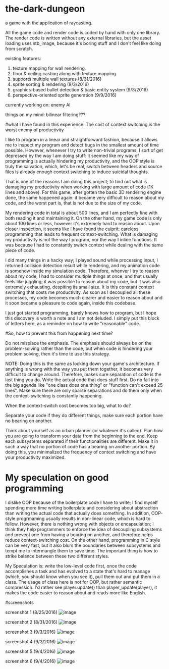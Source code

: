 # the-dark-dungeon
a game with the application of raycasting.

All the game code and render code is coded by hand with only one library. The render code is written without any external libraries, but the asset loading uses stb_image, because it's boring stuff and I don't feel like doing from scratch. 

existing features:
 1. texture mapping for wall rendering. 
 2. floor & ceiling casting along with texture mapping.
 3. supports multiple wall textures (8/31/2016)
 4. sprite sorting & rendering (9/3/2016)
 5. graphics-based bullet detection & basic entity system (9/3/2016)
 6. perspective-oriented sprite generation (9/9/2016)

currently working on: enemy AI

things on my mind: bilinear filtering???

#what I have found in this experience: The cost of context switching is the worst enemy of productivity

 I like to program in a linear and straightforward fashion, because it allows me to inspect my program and 
detect bugs in the smallest amount of time possible. However, whenever I try to write non-trivial programs, 
I sort of get depressed by the way I am doing stuff: it seemed like my way of programming is actually hindering 
my productivity, and the OOP style is truly the salvation, which, let's be real, switch between headers 
and source files is already enough context switching to induce suicidal thoughts. 

 That is one of the reasons I am doing this project; to find out what is damaging my productivity when 
working with large amount of code (1K lines and above). For this game, after gotten the basic 3D rendering engine 
done, the same happened again: it became very difficult to reason about my code, and the worst part is, that is 
not due to the size of my code. 

 My rendering code in total is about 500 lines, and I am perfectly fine  with both reading it and maintaining it. 
On the other hand, my game code is only about 100 lines or less,  however it's extremely hard to reason about. 
Upon closer inspection, it seems like I have found the culprit: careless programming that leads to frequent 
context-switching. What is damaging my productivity is not the  way I program, nor the way I inline functions. 
It was because I had to constantly switch context while dealing with the same piece of code. 

 I did many things in a hacky way; I played sound while processing input, I returned collision detection result 
 while rendering, and my animation code is somehow inside my simulation code. Therefore, whenver I try to reason about 
 my code, I had to consider multiple things at once, and that usually feels like juggling; it was possible to reason about
 my code, but it was also extremely exhausting, despiting its small size. It is this constant context switching 
 that costs me productivity. As soon as I decoupled all these processes, my code becomes much clearer and easier to reason 
 about and it soon became a pleasure to code again, inside this codebase. 

 I just got started programming, barely knows how to program, but I hope this discovery is worth a note and I am 
not deluded. I simply put this block of letters here, as a reminder on how to write "reasonable" code.

#So, how to prevent this from happening next time?
 
 Do not misplace the emphasis. The emphasis should always be on the problem-solving rather than the code, but when code is hindering your problem solving, then it's time to use this strategy.
 
 NOTE: Doing this is the same as locking down your game's architecture. If anything is wrong with the way you put them together, it becomes very difficult to change around. Therefore, makes sure separation of code is the last thing you do. Write the actual code that does stuff first. Do no fall into the big agenda like "one class does one thing" or "function can't exceed 25 lines". Make sure there are only sparse separations and do them only when the context-switching is constantly happening.
 
 When the context-switch cost becomes too big, what to do?
 
 Separate your code if they do different things, make sure each portion have no bearing on another.
 
 Think about yourself as an urban planner (or whatever it's called). Plan how you are going to transform your data from 
the beginning to the end. Keep each subsystems separated if their functionalities are different. Make it in such a way that
no portion of code has a bearing on another portion. By doing this, you minimalized the frequency of context switching and have
your productivity maximized. 
 
# My speculation on good programming

 I dislike OOP because of the boilerplate code I have to write; I find myself spending more time writing boilerplate and considering about abstraction than writing the actual code that actually does something. In addition, OOP-style progrmaming usually results in non-linear code, which is hard to follow. However, there is nothing wrong with objects or encapsulation; I think they help programmers to enforce the idea of decoupling subsystems and prevent one from having a bearing on another, and therefore helps reduce context-switching cost. On the other hand, programming in C style can be very fast, but it also blurs the boundaries between subsystems and tempt me to intermangle them to save time. The important thing is how to strike balance between these two different styles. 
 
 My Speculation is: write the low-level code first, once the code accomplishes a task and has evolved to a state that's hard to manage (which, you should know when you see it), pull them out and put them in a class. The usage of class here is not for OOP, but rather semantic compression. I'd rather see player.update() than player_update(player), it makes the code easier to reason about and reads more like English.

#screenshots

 screenshot 1 (8/25/2016) 
![image](https://cloud.githubusercontent.com/assets/16845654/17989412/e3b28ef6-6ae1-11e6-8c19-44c8a2f1dd0e.png)

 screenshot 2 (8/31/2016)
![image](https://cloud.githubusercontent.com/assets/16845654/18156915/dc756310-6fce-11e6-9cf2-fa83e0385250.png)

 screenshot 3 (9/3/2016)
![image](https://cloud.githubusercontent.com/assets/16845654/18228426/77800290-7202-11e6-807d-63ed5401eb38.png)

 screenshot 4 (9/3/2016)
![image](https://cloud.githubusercontent.com/assets/16845654/18229402/494355e6-722d-11e6-9a59-25f2fd9712a1.png)

 screenshot 5 (9/4/2016)
![image](https://cloud.githubusercontent.com/assets/16845654/18237184/50d07c56-72e3-11e6-9a7c-7d94bdc4c2e4.png)
 
 screenshot 6 (9/4/2016)
![image](https://cloud.githubusercontent.com/assets/16845654/18238928/53187fbe-72f6-11e6-820b-8b0a7e1b3a96.png)

